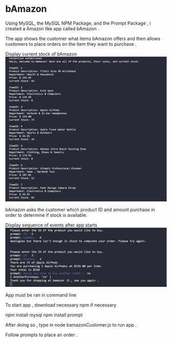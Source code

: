 # bAmazon

Using MySQL, the MySQL NPM Package, and the Prompt Package , i created a Amazon like app called bAmazon .

The app shows the customer what items bAmazon offers and then allows customers to place orders on the item they want to purchase .

Display current stock of bAmazon
<img src="img\bamazonListing.PNG" alt="listing screen shot"/>

bAmazon asks the customer which product ID and amount purchase in order to determine if stock is available.


Display sequence of events after app starts
<img src ="img\promptForListing.PNG" alt="questions asked"/>

App must be ran in command line

To start app , download necessary npm if necessary

npm install mysql
npm install prompt

After doing so , type in node bamazonCustomer.js to run app .

Follow prompts to place an order .


